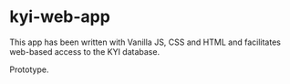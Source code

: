 # kyi-web-app
This app has been written with Vanilla JS, CSS and HTML and facilitates web-based access to the KYI database.

Prototype.
